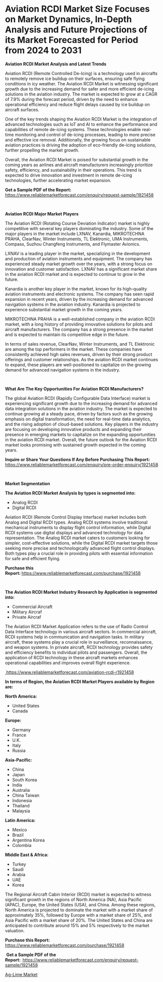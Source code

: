 <p><h1>Aviation RCDI Market Size Focuses on Market Dynamics, In-Depth Analysis and Future Projections of its Market Forecasted for Period from 2024 to 2031</h1></p><p><strong>Aviation RCDI Market Analysis and Latest Trends</strong></p>
<p><p>Aviation RCDI (Remote Controlled De-Icing) is a technology used in aircrafts to remotely remove ice buildup on their surfaces, ensuring safe flying conditions in icy weather. The Aviation RCDI Market is witnessing significant growth due to the increasing demand for safer and more efficient de-icing solutions in the aviation industry. The market is expected to grow at a CAGR of 7.9% during the forecast period, driven by the need to enhance operational efficiency and reduce flight delays caused by ice buildup on aircraft surfaces.</p><p>One of the key trends shaping the Aviation RCDI Market is the integration of advanced technologies such as IoT and AI to enhance the performance and capabilities of remote de-icing systems. These technologies enable real-time monitoring and control of de-icing processes, leading to more precise and effective ice removal. Additionally, the growing focus on sustainable aviation practices is driving the adoption of eco-friendly de-icing solutions, further propelling the market growth.</p><p>Overall, the Aviation RCDI Market is poised for substantial growth in the coming years as airlines and aircraft manufacturers increasingly prioritize safety, efficiency, and sustainability in their operations. This trend is expected to drive innovation and investment in remote de-icing technologies, further accelerating market expansion.</p></p>
<p><strong>Get a Sample PDF of the Report:&nbsp;</strong> <a href="https://www.reliablemarketforecast.com/enquiry/request-sample/1921458">https://www.reliablemarketforecast.com/enquiry/request-sample/1921458</a></p>
<p>&nbsp;</p>
<p><strong>Aviation RCDI Major Market Players</strong></p>
<p><p>The Aviation RCDI (Rotating Course Deviation Indicator) market is highly competitive with several key players dominating the industry. Some of the major players in the market include LXNAV, Kanardia, MIKROTECHNA PRAHA, ClearNav, Winter Instruments, TL Elektronic, UMA Instruments, Compass, Suzhou Changfeng Instruments, and Flymaster Avionics.</p><p>LXNAV is a leading player in the market, specializing in the development and production of aviation instruments and equipment. The company has experienced steady market growth over the years, with a strong focus on innovation and customer satisfaction. LXNAV has a significant market share in the aviation RCDI market and is expected to continue to grow in the future.</p><p>Kanardia is another key player in the market, known for its high-quality aviation instruments and electronic systems. The company has seen rapid expansion in recent years, driven by the increasing demand for advanced navigation systems in the aviation industry. Kanardia is projected to experience substantial market growth in the coming years.</p><p>MIKROTECHNA PRAHA is a well-established company in the aviation RCDI market, with a long history of providing innovative solutions for pilots and aircraft manufacturers. The company has a strong presence in the market and is expected to maintain its competitive edge in the future.</p><p>In terms of sales revenue, ClearNav, Winter Instruments, and TL Elektronic are among the top performers in the market. These companies have consistently achieved high sales revenues, driven by their strong product offerings and customer relationships. As the aviation RCDI market continues to expand, these players are well-positioned to capitalize on the growing demand for advanced navigation systems in the industry.</p></p>
<p>&nbsp;</p>
<p><strong>What Are The Key Opportunities For Aviation RCDI Manufacturers?</strong></p>
<p><p>The global Aviation RCDI (Rapidly Configurable Data Interface) market is experiencing significant growth due to the increasing demand for advanced data integration solutions in the aviation industry. The market is expected to continue growing at a steady pace, driven by factors such as the growing emphasis on digital transformation, the need for real-time data analytics, and the rising adoption of cloud-based solutions. Key players in the industry are focusing on developing innovative products and expanding their presence in emerging markets to capitalize on the expanding opportunities in the aviation RCDI market. Overall, the future outlook for the Aviation RCDI market looks promising with sustained growth expected in the coming years.</p></p>
<p><strong>Inquire or Share Your Questions If Any Before Purchasing This Report:</strong> <a href="https://www.reliablemarketforecast.com/enquiry/pre-order-enquiry/1921458">https://www.reliablemarketforecast.com/enquiry/pre-order-enquiry/1921458</a></p>
<p>&nbsp;</p>
<p><strong>Market Segmentation</strong></p>
<p><strong>The Aviation RCDI Market Analysis by types is segmented into:</strong></p>
<p><ul><li>Analog RCDI</li><li>Digital RCDI</li></ul></p>
<p><p>Aviation RCDI (Remote Control Display Interface) market includes both Analog and Digital RCDI types. Analog RCDI systems involve traditional mechanical instruments to display flight control information, while Digital RCDI systems use digital displays and advanced technology for data representation. The Analog RCDI market caters to customers looking for simpler, cost-effective solutions, while the Digital RCDI market targets those seeking more precise and technologically advanced flight control displays. Both types play a crucial role in providing pilots with essential information for safe and efficient flying.</p></p>
<p><strong>Purchase this Report:&nbsp;</strong><a href="https://www.reliablemarketforecast.com/purchase/1921458">https://www.reliablemarketforecast.com/purchase/1921458</a></p>
<p>&nbsp;</p>
<p><strong>The Aviation RCDI Market Industry Research by Application is segmented into:</strong></p>
<p><ul><li>Commercial Aircraft</li><li>Military Aircraf</li><li>Private Aircraf</li></ul></p>
<p><p>The Aviation RCDI Market Application refers to the use of Radio Control Data Interface technology in various aircraft sectors. In commercial aircraft, RCDI systems help in communication and navigation tasks. In military aircraft, these systems play a crucial role in surveillance, reconnaissance, and weapon systems. In private aircraft, RCDI technology provides safety and efficiency benefits to individual pilots and passengers. Overall, the application of RCDI technology in these aircraft markets enhances operational capabilities and improves overall flight experience.</p></p>
<p><a href="https://www.reliablemarketforecast.com/aviation-rcdi-r1921458">&nbsp;https://www.reliablemarketforecast.com/aviation-rcdi-r1921458</a></p>
<p><strong>In terms of Region, the Aviation RCDI Market Players available by Region are:</strong></p>
<p>
    <p> <strong> North America: </strong>
        <ul>
            <li>United States</li>
            <li>Canada</li>
        </ul>
        </p> 
    <p> <strong> Europe: </strong>
        <ul>
            <li>Germany</li>
            <li>France</li>
            <li>U.K.</li>
            <li>Italy</li>
            <li>Russia</li>
        </ul>
        </p> 
    <p> <strong> Asia-Pacific: </strong>
        <ul>
            <li>China</li>
            <li>Japan</li>
            <li>South Korea</li>
            <li>India</li>
            <li>Australia</li>
            <li>China Taiwan</li>
            <li>Indonesia</li>
            <li>Thailand</li>
            <li>Malaysia</li>
        </ul>
        </p> 
    <p> <strong> Latin America: </strong>
        <ul>
            <li>Mexico</li>
            <li>Brazil</li>
            <li>Argentina Korea</li>
            <li>Colombia</li>
        </ul>
        </p> 
    <p> <strong> Middle East & Africa: </strong>
        <ul>
            <li>Turkey</li>
            <li>Saudi</li>
            <li>Arabia</li>
            <li>UAE</li>
            <li>Korea</li>
        </ul>
    </p>
    </p>
<p><p>The Regional Aircraft Cabin Interior (RCDI) market is expected to witness significant growth in the regions of North America (NA), Asia Pacific (APAC), Europe, the United States (USA), and China. Among these regions, North America is projected to dominate the market with a market share of approximately 35%, followed by Europe with a market share of 25%, and Asia Pacific with a market share of 20%. The United States and China are anticipated to contribute around 15% and 5% respectively to the market valuation.</p></p>
<p><strong>Purchase this Report: </strong><a href="https://www.reliablemarketforecast.com/purchase/1921458">https://www.reliablemarketforecast.com/purchase/1921458</a></p>
<p>&nbsp;<strong>Get a Sample PDF of the Report:&nbsp;&nbsp;</strong><a href="https://www.reliablemarketforecast.com/enquiry/request-sample/1921458">https://www.reliablemarketforecast.com/enquiry/request-sample/1921458</a></p>
<p><strong></strong></p>
<p><p><a href="https://github.com/mdhefjumiah/Market-Research-Report-List-1/blob/main/ag-lime-market.md">Ag-Lime Market</a></p></p>